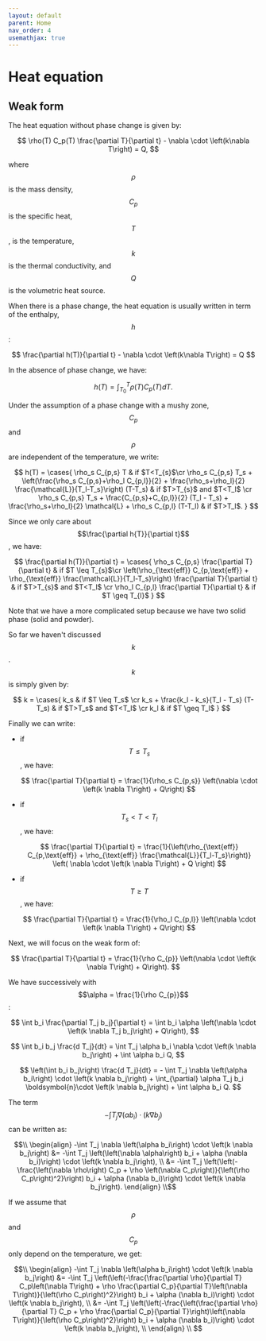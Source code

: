 ```yaml
---
layout: default
parent: Home
nav_order: 4
usemathjax: true
---
```


# Heat equation
## Weak form
The heat equation without phase change is given by:

$$
\rho(T) C_p(T) \frac{\partial T}{\partial t} - \nabla \cdot \left(k\nabla T\right) = Q,
$$  

where $$\rho$$ is the mass density, $$C_p$$ is the specific heat, $$T$$, is the
temperature, $$k$$ is the thermal conductivity, and $$Q$$ is the volumetric heat
source.

When there is a phase change, the heat equation is usually written in term of
the enthalpy, $$h$$:

$$
\frac{\partial h(T)}{\partial t} -  \nabla \cdot \left(k\nabla T\right) = Q
$$

In the absence of phase change, we have:

$$
h(T) = \int_{T_0}^T \rho(T) C_p(T) dT.
$$

Under the assumption of a phase change with a mushy zone, $$C_p$$ and $$\rho$$ are independent
of the temperature, we write:

$$
h(T) =
  \cases{
   \rho_s C_{p,s} T & if $T<T_{s}$\cr
   \rho_s C_{p,s} T_s + \left(\frac{\rho_s C_{p,s}+\rho_l C_{p,l}}{2} +
    \frac{\rho_s+\rho_l}{2}  \frac{\mathcal{L}}{T_l-T_s}\right) (T-T_s) & if $T>T_{s}$ and $T<T_l$ \cr
    \rho_s C_{p,s} T_s + \frac{C_{p,s}+C_{p,l}}{2} (T_l - T_s) +
    \frac{\rho_s+\rho_l}{2} \mathcal{L} + \rho_s C_{p,l}
    (T-T_l) & if $T>T_l$.
  }
$$

Since we only care about $$\frac{\partial h{T}}{\partial t}$$, we have:

$$
\frac{\partial h(T)}{\partial t} =
  \cases{
    \rho_s C_{p,s} \frac{\partial T}{\partial t} &  if $T \leq T_{s}$\cr
     \left(\rho_{\text{eff}} C_{p,\text{eff}} + \rho_{\text{eff}} \frac{\mathcal{L}}{T_l-T_s}\right)
     \frac{\partial T}{\partial t}  & if $T>T_{s}$ and $T<T_l$ \cr
    \rho_l C_{p,l} \frac{\partial T}{\partial t} &  if $T \geq T_{l}$
  }
$$

Note that we have a more complicated setup because we have two solid phase
(solid and powder).

So far we haven't discussed $$k$$. $$k$$ is simply given by:

$$
k =
  \cases{
    k_s & if $T \leq T_s$ \cr
    k_s + \frac{k_l - k_s}{T_l - T_s} (T- T_s) & if $T>T_s$ and $T<T_l$ \cr
    k_l & if $T \geq T_l$
  }
$$

Finally we can write:
* if $$T \leq T_s$$, we have:

  $$
  \frac{\partial T}{\partial t} = \frac{1}{\rho_s C_{p,s}} \left(\nabla \cdot \left(k
  \nabla T\right) + Q\right)
  $$

* if $$T_s < T < T_l$$, we have:

  $$
  \frac{\partial T}{\partial t} = \frac{1}{\left(\rho_{\text{eff}}
  C_{p,\text{eff}} + \rho_{\text{eff}} \frac{\mathcal{L}}{T_l-T_s}\right)} \left(
  \nabla \cdot \left(k \nabla T\right) + Q \right)
  $$

* if $$T \geq T$$, we have:

  $$
  \frac{\partial T}{\partial t} = \frac{1}{\rho_l C_{p,l}} \left(\nabla \cdot \left(k
  \nabla T\right) + Q\right)
  $$

Next, we will focus on the weak form of:

$$
\frac{\partial T}{\partial t} = \frac{1}{\rho C_{p}} \left(\nabla \cdot \left(k
\nabla T\right) + Q\right).
$$

We have successively with $$\alpha = \frac{1}{\rho C_{p}}$$:

$$
\int b_i \frac{\partial T_j b_j}{\partial t} = \int b_i \alpha \left(\nabla \cdot \left(k
\nabla T_j b_j\right) + Q\right),
$$

$$
\int b_i b_j \frac{d T_j}{dt} = \int T_j \alpha b_i \nabla \cdot \left(k \nabla b_j\right) +
\int \alpha b_i Q,
$$

$$
\left(\int b_i b_j\right) \frac{d T_j}{dt} = - \int T_j \nabla \left(\alpha b_i\right) \cdot \left(k \nabla b_j\right) +
\int_{\partial} \alpha T_j b_i \boldsymbol{n}\cdot \left(k \nabla b_j\right) + \int \alpha b_i Q.
$$

The term $$-\int T_j \nabla \left(\alpha b_i\right) \cdot \left(k \nabla b_j\right)$$ can be written as:

$$\\
\begin{align}
-\int T_j \nabla \left(\alpha b_i\right) \cdot \left(k \nabla b_j\right) 
  &= -\int T_j \left(\left(\nabla \alpha\right) b_i + \alpha (\nabla b_i)\right) \cdot \left(k \nabla b_j\right), \\
  &= -\int T_j \left(\left(-\frac{\left(\nabla \rho\right) C_p + \rho \left(\nabla C_p\right)}{\left(\rho C_p\right)^2}\right) b_i + \alpha (\nabla b_i)\right) \cdot \left(k \nabla b_j\right).
\end{align}
\\$$  

If we assume that $$\rho$$ and $$C_p$$ only depend on the temperature, we get:

$$\\
\begin{align}
-\int T_j \nabla \left(\alpha b_i\right) \cdot \left(k \nabla b_j\right) 
  &= -\int T_j \left(\left(-\frac{\frac{\partial \rho}{\partial T} C_p\left(\nabla T\right) + \rho \frac{\partial C_p}{\partial T}\left(\nabla T\right)}{\left(\rho C_p\right)^2}\right) b_i + \alpha (\nabla b_i)\right) \cdot \left(k \nabla b_j\right), \\
  &= -\int T_j \left(\left(-\frac{\left(\frac{\partial \rho}{\partial T} C_p + \rho \frac{\partial C_p}{\partial T}\right)\left(\nabla T\right)}{\left(\rho C_p\right)^2}\right) b_i + \alpha (\nabla b_i)\right) \cdot \left(k \nabla b_j\right), \\
\end{align}
\\
$$
